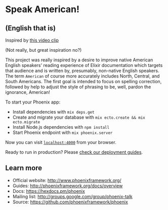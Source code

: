 # Speak American!
## (English that is)

Inspired by [this video clip](https://youtu.be/sFCkywDgjQQ)

(Not really, but great inspiration no?)

This project was really inspired by a desire to improve native American English speakers'
 reading experience of Elixir documentation which targets that audience and is written by, presumably, non-native
English speakers.  The term `American` of course more accurately includes North, Central, and South Americans.  The first goal is intended to focus on spelling correction, followed by help to adjust the style of phrasing to be, well, pardon the ignorance, American!

To start your Phoenix app:

  * Install dependencies with `mix deps.get`
  * Create and migrate your database with `mix ecto.create && mix ecto.migrate`
  * Install Node.js dependencies with `npm install`
  * Start Phoenix endpoint with `mix phoenix.server`

Now you can visit [`localhost:4000`](http://localhost:4000) from your browser.

Ready to run in production? Please [check our deployment guides](http://www.phoenixframework.org/docs/deployment).

## Learn more

  * Official website: http://www.phoenixframework.org/
  * Guides: http://phoenixframework.org/docs/overview
  * Docs: https://hexdocs.pm/phoenix
  * Mailing list: http://groups.google.com/group/phoenix-talk
  * Source: https://github.com/phoenixframework/phoenix
